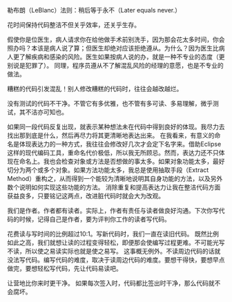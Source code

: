 勒布朗（LeBlanc）法则：稍后等于永不（Later equals never.）

花时间保持代码整洁不但关乎效率，还关乎生存。

假使你是位医生，病人请求你在给他做手术前别洗手，因为那会花太多时间，你会照办吗？本该是病人说了算；但医生却绝对应该拒绝遵从。为什么？因为医生比病人更了解疾病和感染的风险。医生如果按病人说的办，就是一种不专业的态度（更别说是犯罪了）。
同理，程序员遵从不了解混乱风险的经理的意愿，也是不专业的做法。

糟糕的代码引发混乱！别人修改糟糕的代码时，往往会越改越烂。

没有测试的代码不干净。不管它有多优雅，也不管有多可读、多易理解，微乎测试，其不洁亦可知也。

如果同一段代码反复出现，就表示某种想法未在代码中得到良好的体现。我尽力去找出那到底是什么，然后再尽力将其更清晰地表达出来。
在我看来，有意义的命名是体现表达力的一种方式，我往往会修改好几次才会定下名字来。借助Eclipse 这样的现代编码工具，重命名代价极低，所以我无所顾忌。然而，表达力还不只体现在命名上。我也会检查对象或方法是否想做的事太多。如果对象功能太多，最好切分为两个或多个对象。如果方法功能太多，我总是使用抽取手段（Extract Method）重构之，从而得到一个能较为清晰地说明其自身功能的方法，以及另外数个说明如何实现这些功能的方法。
消除重复和提高表达力让我在整洁代码方面获益良多，只要铭记这两点，改进脏代码时就会大为改观。

我们是作者。作者都有读者。实际上，作者有责任与读者做良好沟通。下次你写代码的时候，记得自己是作者，要为评判你工作的读者写代码。

花费读与写时间的比例超过10:1。写新代码时，我们一直在读旧代码。
既然比例如此之高，我们就想让读的过程变得轻松，即便那会使编写过程更难。不可能光写不读，所以使之易读实际也就是使之易写。
这事概无例外。不读周边代码的话就没法写代码。编写代码的难度，取决于读周边代码的难度。要想干得快，要想早点做完，要想轻松写代码，先让代码易读吧。

让营地比你来时更干净。
如果每次签入时，代码都比签出时干净，那么代码就不会腐坏。